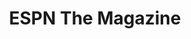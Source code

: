 ---
collection_archive: true
collection_awards: []
collection_category:
  - Sports + Athletes
  - Editorial
  - Studio 
  - Humor
  - Portraits
  - Color
collection_content: 
collection_cover: https://d1sf55qlb7p6hz.cloudfront.net/espn_mlb_covers-5.jpg
collection_cover_mobile: https://d1sf55qlb7p6hz.cloudfront.net/verticalcovers-36.jpg
collection_description: >-
  Cover story celebrating the personalities of both players and coaches in Major
  League Baseball.
collection_description_alignment: center
collection_exhibition: []
collection_filter: Commissioned + Stock
collection_hidden: false
collection_meta: MLB Preview
collection_press: []
collection_preview:
  - https://d1sf55qlb7p6hz.cloudfront.net/espn_mlb_covers-3.jpg
  - https://d1sf55qlb7p6hz.cloudfront.net/espn_mlb_covers-4.jpg
  - https://d1sf55qlb7p6hz.cloudfront.net/espn_mlb_covers-5.jpg
  - https://d1sf55qlb7p6hz.cloudfront.net/espn_mlb_covers-1.jpg
  - https://d1sf55qlb7p6hz.cloudfront.net/espn_mlb_covers-2.jpg
cover_image: https://d1sf55qlb7p6hz.cloudfront.net/social-26.jpg
date: 
hide_footer: true 
logo: 
navigation_theme: white
px_extra: true
slug: personalities-of-the-mlb
theme_color: "#ADCCFF"
theme_color_all_works: 67E170"
title: ESPN The Magazine
seo:
  meta_description: >-
    Jesse Rieser photographs the biggest names in Baseball for the cover of
    ESPN. Jesse Rieser made these fun portraits at Spring Training in Phoenix,
    Arizona. 
collection_blocks:
  - _bookshop_name: collections/media-row-start
    row_alignment: between
  - _bookshop_name: collections/media-element 
    color: "#F6F0EA"
    image:  https://d1sf55qlb7p6hz.cloudfront.net/espn_mlb-2.jpg
    margin_left: '10'
    margin_right: '0'
    margin_y: '100'
    width: '30'
  - _bookshop_name: collections/media-element 
    color: "#F1EAEA"
    image:  https://d1sf55qlb7p6hz.cloudfront.net/espn_mlb-3.jpg
    margin_left: '0'
    margin_right: '10'
    margin_y: '500'
    width: '40'
  - _bookshop_name: collections/media-row
    row_alignment: between
  - _bookshop_name: collections/media-element 
    color: "#E4F1F3"
    image:  https://d1sf55qlb7p6hz.cloudfront.net/espn_mlb-4.jpg
    margin_left: '35'
    margin_y: '300'
    width: '20'
  - _bookshop_name: collections/media-element 
    color: "#F2E1E1"
    image:  https://d1sf55qlb7p6hz.cloudfront.net/espn_mlb-5.jpg
    margin_left: '0'
    margin_right: '5'
    margin_y: '100'
    width: '33'
  - _bookshop_name: collections/media-row
    row_alignment: between
  - _bookshop_name: collections/media-element 
    color: "#F2BAB6"
    image:  https://d1sf55qlb7p6hz.cloudfront.net/espn_mlb-6.jpg
    margin_left: '5'
    margin_right: '0'
    margin_y: '50'
    width: '40'
  - _bookshop_name: collections/media-element 
    color: "#E2ECFC"
    image:  https://d1sf55qlb7p6hz.cloudfront.net/espn_mlb-7.jpg
    margin_left: '0'
    margin_right: '20'
    margin_y: '200'
    width: '30'
  - _bookshop_name: collections/media-row
    row_alignment: between
  - _bookshop_name: collections/media-element 
    color: "#E9E8F2"
    image:  https://d1sf55qlb7p6hz.cloudfront.net/espn_mlb-8.jpg
    margin_left: '30'
    margin_right: '0'
    margin_y: '100'
    width: '25'
  - _bookshop_name: collections/media-element 
    color: "#F9F6DB"
    image:  https://d1sf55qlb7p6hz.cloudfront.net/espn_mlb-9.jpg
    margin_left: '0'
    margin_right: '5'
    margin_y: '200'
    width: '33'
  - _bookshop_name: collections/media-row
    row_alignment: between
  - _bookshop_name: collections/media-element 
    color: "#D9E6F4"
    image:  https://d1sf55qlb7p6hz.cloudfront.net/espn_mlb-10.jpg
    margin_left: '35'
    margin_right: '0'
    margin_y: '100'
    width: '40'
  - _bookshop_name: collections/media-row
    row_alignment: between
  - _bookshop_name: collections/media-element 
    color: "#E6F2E2"
    image:  https://d1sf55qlb7p6hz.cloudfront.net/espn_mlb-11.jpg
    margin_left: '20'
    margin_y: '100'
    width: '30'
  - _bookshop_name: collections/media-element 
    color: "#F7ECEC"
    image:  https://d1sf55qlb7p6hz.cloudfront.net/espn_mlb-12.jpg
    margin_left: '0'
    margin_right: '15'
    margin_y: '100'
    width: '30'
  - _bookshop_name: collections/media-row
    row_alignment: between
  - _bookshop_name: collections/media-element 
    color: "#F2EEE6"
    image:  https://d1sf55qlb7p6hz.cloudfront.net/espn_mlb-13.jpg
    margin_left: '5'
    margin_right: '0'
    margin_y: '100'
    width: '40'
  - _bookshop_name: collections/media-row
    row_alignment: between
  - _bookshop_name: collections/media-element 
    color: "#DDE5F2"
    image:  https://d1sf55qlb7p6hz.cloudfront.net/espn_mlb-14.jpg
    margin_left: '25'
    margin_y: '100'
    width: '45'
  - _bookshop_name: collections/media-row
    row_alignment: between
  - _bookshop_name: collections/media-element 
    color: "#E5F2F0"
    image:  https://d1sf55qlb7p6hz.cloudfront.net/espn_mlb-15.jpg
    margin_left: '15'
    margin_right: '0'
    margin_y: '100'
    width: '25'
  - _bookshop_name: collections/media-element 
    color: "#F2DFDF"
    image:  https://d1sf55qlb7p6hz.cloudfront.net/espn_mlb-16.jpg
    margin_right: '15'
    margin_y: '200'
    width: '33'
  - _bookshop_name: collections/media-row
    row_alignment: between
  - _bookshop_name: collections/media-element 
    color: "#F0EEF3"
    image:  https://d1sf55qlb7p6hz.cloudfront.net/espn_mlb-17.jpg
    margin_left: '25'
    margin_right: '0'
    margin_y: '100'
    width: '50'
  - _bookshop_name: collections/media-row
    row_alignment: between
  - _bookshop_name: collections/media-element 
    color: "#F1EEE0"
    image:  https://d1sf55qlb7p6hz.cloudfront.net/espn_mlb-18.jpg
    margin_left: '5'
    margin_right: '0'
    margin_y: '100'
    width: '40'
  - _bookshop_name: collections/media-element 
    color: "#E1F0F3"
    image:  https://d1sf55qlb7p6hz.cloudfront.net/espn_mlb-19.jpg
    margin_left: '0'
    margin_right: '20'
    margin_y: '700'
    width: '30'
  - _bookshop_name: collections/media-row
    row_alignment: between
  - _bookshop_name: collections/media-element 
    color: "#F4E0E0"
    image:  https://d1sf55qlb7p6hz.cloudfront.net/espn_mlb-20.jpg
    margin_left: '30'
    margin_right: '0'
    margin_y: '100'
    width: '33'
  - _bookshop_name: collections/media-row
    row_alignment: between
  - _bookshop_name: collections/media-element 
    color: "#F3DFD1"
    image:  https://d1sf55qlb7p6hz.cloudfront.net/espn_mlb-21.jpg
    margin_left: '50'
    margin_y: '100'
    width: '45'
  - _bookshop_name: collections/media-row
    row_alignment: between
  - _bookshop_name: collections/media-element 
    color: "#FEF3D8"
    image: https://d1sf55qlb7p6hz.cloudfront.net/espn_mlb-22.jpg
    margin_left: '5'
    margin_right: '0'
    margin_y: '100'
    width: '25'
  - _bookshop_name: collections/media-element 
    color: "#EADEF1"
    image:  https://d1sf55qlb7p6hz.cloudfront.net/espn_mlb-23.jpg
    margin_left: '0'
    margin_right: '45'
    margin_y: '200'
    width: '20'
  - _bookshop_name: collections/media-row
    row_alignment: between
  - _bookshop_name: collections/media-element 
    color: "#DAEAF8"
    image: https://d1sf55qlb7p6hz.cloudfront.net/espn_mlb-24.jpg
    margin_left: '15'
    margin_right: '0'
    margin_y: '100'
    width: '45'
  - _bookshop_name: collections/media-element 
    color: "#F5E3E3"
    image:  https://d1sf55qlb7p6hz.cloudfront.net/espn_mlb-25.jpg
    margin_right: '10'
    margin_y: '400'
    width: '20'
  - _bookshop_name: collections/media-row
    row_alignment: between
  - _bookshop_name: collections/media-element 
    color: "#E0F6F2"
    image:  https://d1sf55qlb7p6hz.cloudfront.net/espn_mlb-26.jpg
    margin_left: '45'
    margin_right: '0'
    margin_y: '100'
    width: '30'
  - _bookshop_name: collections/media-row
    row_alignment: between
  - _bookshop_name: collections/media-element 
    color: "#DBE2F4"
    image:  https://d1sf55qlb7p6hz.cloudfront.net/espn_mlb-27.jpg
    margin_left: '15'
    margin_right: '0'
    margin_y: '300'
    width: '40'
  - _bookshop_name: collections/media-element 
    color: "#F9DDDE"
    image:  https://d1sf55qlb7p6hz.cloudfront.net/espn_mlb-28.jpg
    margin_left: '0'
    margin_right: '15'
    margin_y: '100'
    width: '20'
  - _bookshop_name: collections/media-row
    row_alignment: between
  - _bookshop_name: collections/media-element 
    color: "#EBFBFF"
    image:  https://d1sf55qlb7p6hz.cloudfront.net/espn_mlb-29.jpg
    margin_left: '30'
    margin_y: '100'
    width: '40'
  - _bookshop_name: collections/media-element 
    color: "#EDF0F2"
    image:  https://d1sf55qlb7p6hz.cloudfront.net/espn_mlb-1.jpg
    margin_left: '40'
    margin_right: '0'
    margin_y: '200'
    width: '20'
  - _bookshop_name: collections/media-row-end
---